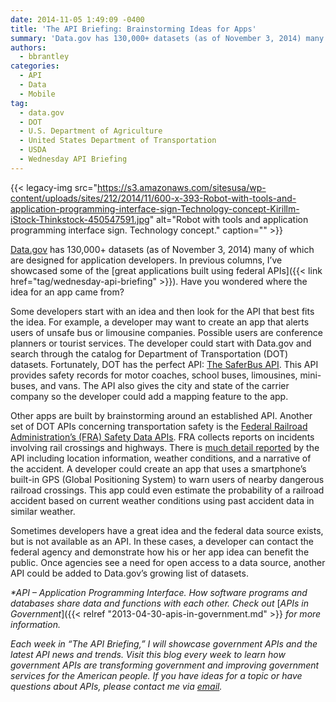 ```yaml
---
date: 2014-11-05 1:49:09 -0400
title: 'The API Briefing: Brainstorming Ideas for Apps'
summary: 'Data.gov has 130,000+ datasets (as of November 3, 2014) many of which are designed for application developers. In previous columns, I&rsquo;ve showcased some of the great applications built using federal APIs. Have you wondered where the idea for an app came from? Some developers start with an idea and then look for the API that'
authors:
  - bbrantley
categories:
  - API
  - Data
  - Mobile
tag:
  - data.gov
  - DOT
  - U.S. Department of Agriculture
  - United States Department of Transportation
  - USDA
  - Wednesday API Briefing
---
```


{{< legacy-img src="https://s3.amazonaws.com/sitesusa/wp-content/uploads/sites/212/2014/11/600-x-393-Robot-with-tools-and-application-programming-interface-sign-Technology-concept-Kirillm-iStock-Thinkstock-450547591.jpg" alt="Robot with tools and application programming interface sign. Technology concept." caption="" >}} 

[Data.gov](http://www.data.gov/) has 130,000+ datasets (as of November 3, 2014) many of which are designed for application developers. In previous columns, I’ve showcased some of the [great applications built using federal APIs]({{< link href="tag/wednesday-api-briefing" >}}). Have you wondered where the idea for an app came from?

Some developers start with an idea and then look for the API that best fits the idea. For example, a developer may want to create an app that alerts users of unsafe bus or limousine companies. Possible users are conference planners or tourist services. The developer could start with Data.gov and search through the catalog for Department of Transportation (DOT) datasets. Fortunately, DOT has the perfect API: [The SaferBus API](https://mobile.fmcsa.dot.gov/developer/apidoc.page?cid=6321). This API provides safety records for motor coaches, school buses, limousines, mini-buses, and vans. The API also gives the city and state of the carrier company so the developer could add a mapping feature to the app.

Other apps are built by brainstorming around an established API. Another set of DOT APIs concerning transportation safety is the [Federal Railroad Administration’s (FRA) Safety Data APIs](https://safetydata.fra.dot.gov/MasterWebService/FRASafetyDataAPIs.aspx). FRA collects reports on incidents involving rail crossings and highways. There is [much detail reported](http://safetydata.fra.dot.gov/PublicObjects/FRASafetyDataAPIsSamples/Form57Sample.xml) by the API including location information, weather conditions, and a narrative of the accident. A developer could create an app that uses a smartphone’s built-in GPS (Global Positioning System) to warn users of nearby dangerous railroad crossings. This app could even estimate the probability of a railroad accident based on current weather conditions using past accident data in similar weather.

Sometimes developers have a great idea and the federal data source exists, but is not available as an API. In these cases, a developer can contact the federal agency and demonstrate how his or her app idea can benefit the public. Once agencies see a need for open access to a data source, another API could be added to Data.gov’s growing list of datasets.

_*API – Application Programming Interface. How software programs and databases share data and functions with each other. Check out_ [_APIs in Government_]({{< relref "2013-04-30-apis-in-government.md" >}} _for more information._

_Each week in “The API Briefing,” I will showcase government APIs and the latest API news and trends. Visit this blog every week to learn how government APIs are transforming government and improving government services for the American people. If you have ideas for a topic or have questions about APIs, please contact me via_ [_email_](mailto:William.Brantley@opm.gov)_._